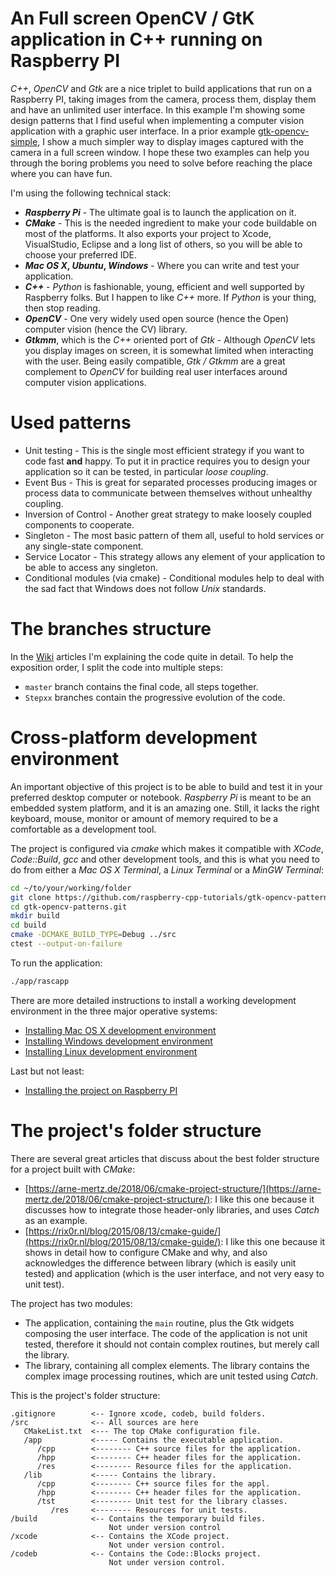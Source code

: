 # An Full screen OpenCV / GtK application in C++ running on Raspberry PI

_C++_, _OpenCV_ and _Gtk_ are a nice triplet to build applications that run on a Raspberry PI, taking images from the camera, process them, display them and have an unlimited user interface. In this example I'm showing some design patterns that I find useful when implementing a computer vision application with a graphic user interface. In a prior example [gtk-opencv-simple](https://github.com/raspberry-cpp-tutorials/gtk-opencv-simple), I show a much simpler way to display images captured with the camera in a full screen window. I hope these two examples can help you through the boring problems you need to solve before reaching the place where you can have fun.

I'm using the following technical stack:

* **_Raspberry Pi_** - The ultimate goal is to launch the application on it.
* **_CMake_** - This is the needed ingredient to make your code buildable on most of the platforms. It also exports your project to  Xcode, VisualStudio, Eclipse and a long list of others, so you will be able to choose your preferred IDE.
* **_Mac OS X_, _Ubuntu_, _Windows_** - Where you can write and test your application.
* **_C++_** - _Python_ is fashionable, young, efficient and well supported by Raspberry folks. But I happen to like _C++_ more. If _Python_ is your thing, then stop reading.
* **_OpenCV_** - One very widely used open source (hence the Open) computer vision (hence the CV) library.
* **_Gtkmm_**, which is the _C++_ oriented port of _Gtk_ - Although _OpenCV_ lets you display images on screen, it is somewhat limited when interacting with the user. Being easily compatible, _Gtk / Gtkmm_ are a great complement to _OpenCV_ for building real user interfaces around computer vision applications.

# Used patterns
- Unit testing - This is the single most efficient strategy if you want to code fast **and** happy. To put it in practice requires you to design your application so it can be tested, in particular _loose coupling_.
- Event Bus - This is great for separated processes producing images or process data to communicate between themselves without unhealthy coupling. 
- Inversion of Control - Another great strategy to make loosely coupled components to cooperate.
- Singleton - The most basic pattern of them all, useful to hold services or any single-state component.
- Service Locator - This strategy allows any element of your application to be able to access any singleton.
- Conditional modules (via cmake) - Conditional modules help to deal with the sad fact that Windows does not follow _Unix_ standards.

# The branches structure
In the [Wiki](https://github.com/raspberry-cpp-tutorials/gtk-opencv-patterns/wiki) articles I'm explaining the code quite in detail. To help the exposition order, I split the code into multiple steps:
- ``master`` branch contains the final code, all steps together.
- ``Stepxx`` branches contain the progressive evolution of the code.

# Cross-platform development environment
An important objective of this project is to be able to build and test it in your preferred desktop computer or notebook. _Raspberry Pi_ is meant to be an embedded system platform, and it is an amazing one. Still, it lacks the right keyboard, mouse, monitor or amount of memory required to be a comfortable as a development tool.

The project is configured via _cmake_ which makes it compatible with _XCode_, _Code::Build_, _gcc_ and other development tools, and this is what you need to do from either a _Mac OS X Terminal_, a _Linux Terminal_ or a _MinGW Terminal_:

```Bash
cd ~/to/your/working/folder
git clone https://github.com/raspberry-cpp-tutorials/gtk-opencv-patterns.git
cd gtk-opencv-patterns.git
mkdir build
cd build
cmake -DCMAKE_BUILD_TYPE=Debug ../src
ctest --output-on-failure
```

To run the application:

```Bash
./app/rascapp
```

There are more detailed instructions to install a working development environment in the three major operative systems:

* [Installing Mac OS X development environment](https://github.com/raspberry-cpp-tutorials/gtk-opencv-simple/wiki/Mac-OS-X-development-environment)
* [Installing Windows development environment](https://github.com/raspberry-cpp-tutorials/gtk-opencv-simple/wiki/Windows-development-environment)
* [Installing Linux development environment](https://github.com/raspberry-cpp-tutorials/gtk-opencv-simple/wiki/Linux-development-environment)

Last but not least:

* [Installing the project on Raspberry PI](https://github.com/raspberry-cpp-tutorials/gtk-opencv-simple/wiki/Installing-on-Raspberry-PI)

# The project's folder structure

There are several great articles that discuss about the best folder structure for a project built with _CMake_:

 * [https://arne-mertz.de/2018/06/cmake-project-structure/](https://arne-mertz.de/2018/06/cmake-project-structure/): I like this one because it discusses how to integrate those header-only libraries, and uses _Catch_ as an example.
 * [https://rix0r.nl/blog/2015/08/13/cmake-guide/](https://rix0r.nl/blog/2015/08/13/cmake-guide/): I like this one because it shows in detail how to configure CMake and why, and also acknowledges the difference between library (which is easily unit tested) and application (which is the user interface, and not very easy to unit test).

The project has two modules:
- The application, containing the ``main`` routine, plus the Gtk widgets composing the user interface. The code of the application is not unit tested, therefore it should not contain complex routines, but merely call the library.
- The library, containing all complex elements. The library contains the complex image processing routines, which are unit tested using _Catch_.

This is the project's folder structure:

```
.gitignore        <-- Ignore xcode, codeb, build folders.
/src              <-- All sources are here
   CMakeList.txt  <--- The top CMake configuration file.
   /app           <----- Contains the executable application.
      /cpp        <-------- C++ source files for the application.
      /hpp        <-------- C++ header files for the application.
      /res        <-------- Resource files for the application.
   /lib           <----- Contains the library.
      /cpp        <-------- C++ source files for the appl.
      /hpp        <-------- C++ header files for the application.
      /tst        <-------- Unit test for the library classes.
         /res     <-------- Resources for unit tests.
/build            <-- Contains the temporary build files. 
                      Not under version control
/xcode            <-- Contains the XCode project.
                      Not under version control.
/codeb            <-- Contains the Code::Blocks project. 
                      Not under version control. 
```
